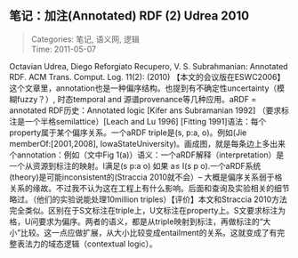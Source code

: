 笔记：加注(Annotated) RDF (2) Udrea 2010
---
    
> Categories: 笔记, 语义网, 逻辑  
> Time: 2011-05-07
    
Octavian Udrea, Diego Reforgiato Recupero, V. S. Subrahmanian: Annotated RDF. ACM Trans. Comput. Log. 11(2): (2010) 【本文的会议版在ESWC2006】这个文章里，annotation也是一种偏序结构。也提到有不确定性uncertainty（模糊fuzzy？）, 时态temporal and 源谱provenance等几种应用。aRDF = annotated RDF历史：Annotated logic [Kifer ans Subramanian 1992] （要求标注是一个半格semilattice）[Leach and Lu 1996] [Fitting 1991]语法：每个property属于某个偏序关系。一个aRDF triple是(s, p:a, o)。例如(Jie memberOf:[2001,2008], IowaStateUniversity)。画成图，就是每条边上多出来个annotation：例如（文中Fig 1(a)）语义：一个aRDF解释（interpretation）是一个从资源到标注的映射。I满足(s p:a o) 如果 a≤ I(s p o).一个aRDF系统(theory)是可能inconsistent的(Straccia 2010就不会）– 大概是偏序关系弱于格关系的缘故。不过我不认为这在工程上有什么影响。后面和查询及实验相关的细节略过。（他们的实验说能处理10million triples）【评价】本文和Straccia 2010方法完全类似。区别在于S文标注在triple上，U文标注在property上。S文要求标注为格，U问要求为偏序。两者的语义，都是从triple映射到标注，再做标注的“大小”比较。这一点应做扩展，从大小比较变成entailment的关系。这就变成了有完整表法力的域态逻辑（contextual logic）。     
    